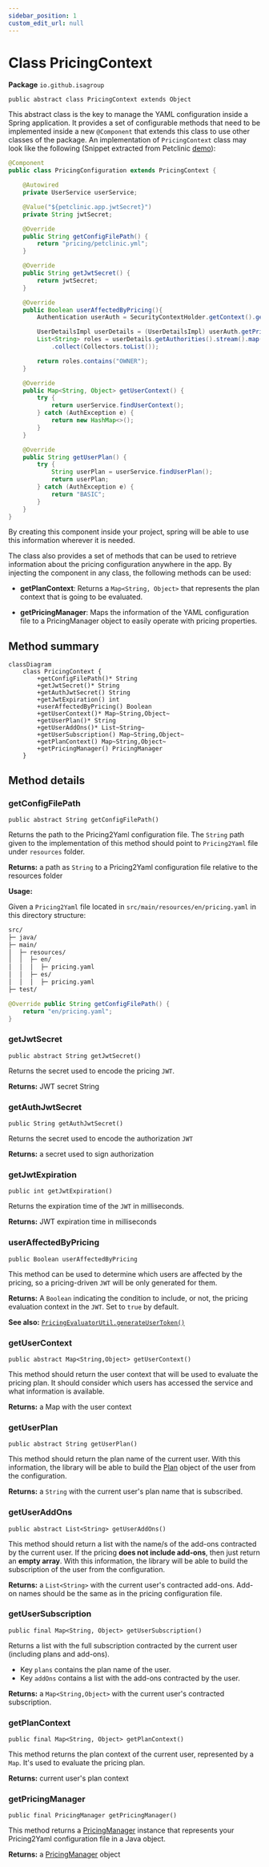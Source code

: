 ```yaml
---
sidebar_position: 1
custom_edit_url: null
---
```


# Class PricingContext

**Package** `io.github.isagroup`

`public abstract class PricingContext extends Object`

This abstract class is the key to manage the YAML configuration inside a Spring application.
It provides a set of configurable methods that need to be implemented inside a
new `@Component` that extends this class to use other classes of the package. An
implementation of `PricingContext` class may look like the following (Snippet extracted from Petclinic
[demo](https://github.com/isa-group/petclinic-react/blob/master/src/main/java/org/springframework/samples/petclinic/configuration/PricingConfiguration.java)):

```java
@Component
public class PricingConfiguration extends PricingContext {

    @Autowired
    private UserService userService;

    @Value("${petclinic.app.jwtSecret}")
    private String jwtSecret;

    @Override
    public String getConfigFilePath() {
        return "pricing/petclinic.yml";
    }

    @Override
    public String getJwtSecret() {
        return jwtSecret;
    }

    @Override
    public Boolean userAffectedByPricing(){
        Authentication userAuth = SecurityContextHolder.getContext().getAuthentication();

        UserDetailsImpl userDetails = (UserDetailsImpl) userAuth.getPrincipal();
        List<String> roles = userDetails.getAuthorities().stream().map(item -> item.getAuthority())
            .collect(Collectors.toList());

        return roles.contains("OWNER");
    }

    @Override
    public Map<String, Object> getUserContext() {
        try {
            return userService.findUserContext();
        } catch (AuthException e) {
            return new HashMap<>();
        }
    }

    @Override
    public String getUserPlan() {
        try {
            String userPlan = userService.findUserPlan();
            return userPlan;
        } catch (AuthException e) {
            return "BASIC";
        }
    }
}
```

By creating this component inside your project, spring will be able to use this information wherever it is needed.

The class also provides a set of methods that can be used to retrieve information about the pricing configuration anywhere in the app. By injecting the component in any class, the following methods can be used:

- **getPlanContext**: Returns a `Map<String, Object>` that represents the plan context that is going to be evaluated.

- **getPricingManager**: Maps the information of the YAML configuration file to a PricingManager object to easily operate with pricing properties.

## Method summary

```mermaid
classDiagram
    class PricingContext {
        +getConfigFilePath()* String
        +getJwtSecret()* String
        +getAuthJwtSecret() String
        +getJwtExpiration() int
        +userAffectedByPricing() Boolean
        +getUserContext()* Map~String,Object~
        +getUserPlan()* String
        +getUserAddOns()* List~String~
        +getUserSubscription() Map~String,Object~
        +getPlanContext() Map~String,Object~
        +getPricingManager() PricingManager
    }
```

## Method details

### getConfigFilePath

`public abstract String getConfigFilePath()`

Returns the path to the Pricing2Yaml configuration file. The `String` path given to the implementation
of this method should point to `Pricing2Yaml` file under `resources` folder.

**Returns:** a path as `String` to a Pricing2Yaml configuration file relative to the resources folder

**Usage:**

Given a `Pricing2Yaml` file located in `src/main/resources/en/pricing.yaml` in this
directory structure:

```txt
src/
├─ java/
├─ main/
│  ├─ resources/
│  │  ├─ en/
│  │  │  ├─ pricing.yaml
│  │  ├─ es/
│  │  │  ├─ pricing.yaml
├─ test/
```

```java
@Override public String getConfigFilePath() {
    return "en/pricing.yaml";
}
```

### getJwtSecret

`public abstract String getJwtSecret()`

Returns the secret used to encode the pricing `JWT`.

**Returns:** JWT secret String

### getAuthJwtSecret

`public String getAuthJwtSecret()`

Returns the secret used to encode the authorization `JWT`

**Returns:** a secret used to sign authorization

### getJwtExpiration

`public int getJwtExpiration()`

Returns the expiration time of the `JWT` in milliseconds.

**Returns:** JWT expiration time in milliseconds

### userAffectedByPricing

`public Boolean userAffectedByPricing`

This method can be used to determine which users are affected by the pricing,
so a pricing-driven `JWT` will be only generated for them.

**Returns:** A `Boolean` indicating the condition to include, or not, the
pricing evaluation context in the `JWT`. Set to `true` by default.

**See also:** [`PricingEvaluatorUtil.generateUserToken()`](pricing-evaluator-util.md)

### getUserContext

`public abstract Map<String,Object> getUserContext()`

This method should return the user context that will be used to evaluate
the pricing plan. It should consider which users has accessed the service
and what information is available.

**Returns:** a Map with the user context

### getUserPlan

`public abstract String getUserPlan()`

This method should return the plan name of the current user. With this information, the library will be able to build the [Plan](./classes-to-manage-pricing/plan.md) object of the user from the configuration.

**Returns:** a `String` with the current user's plan name that is subscribed.

### getUserAddOns

`public abstract List<String> getUserAddOns()`

This method should return a list with the name/s of the add-ons contracted by
the current user. If the pricing **does not include add-ons**, then just return an **empty array**.
With this information, the library will be able to build the subscription of
the user from the configuration.

**Returns:** a `List<String>` with the current user's contracted add-ons. Add-on names
should be the same as in the pricing configuration file.

### getUserSubscription

`public final Map<String, Object> getUserSubscription()`

Returns a list with the full subscription contracted by the current user
(including plans and add-ons).

- Key `plans` contains the plan name of the user.
- Key `addOns` contains a list with the add-ons contracted by the user.

**Returns:** a `Map<String,Object>` with the current user's contracted subscription.

### getPlanContext

`public final Map<String, Object> getPlanContext()`

This method returns the plan context of the current user, represented by a
`Map`. It's used to evaluate the pricing plan.

**Returns:** current user's plan context

### getPricingManager

`public final PricingManager getPricingManager()`

This method returns a [PricingManager](./classes-to-manage-pricing/pricing-manager.md) instance that represents
your Pricing2Yaml configuration file in a Java object.

**Returns:** a [PricingManager](./classes-to-manage-pricing/pricing-manager.md) object
